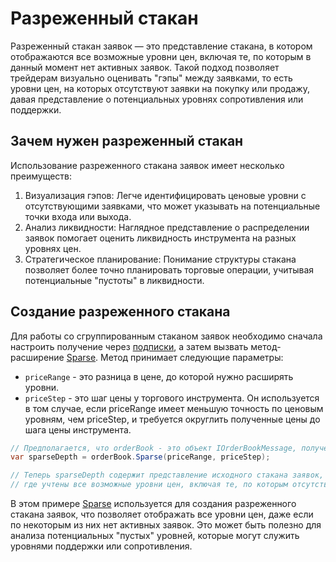 # Разреженный стакан

Разреженный стакан заявок — это представление стакана, в котором отображаются все возможные уровни цен, включая те, по которым в данный момент нет активных заявок. Такой подход позволяет трейдерам визуально оценивать "гэпы" между заявками, то есть уровни цен, на которых отсутствуют заявки на покупку или продажу, давая представление о потенциальных уровнях сопротивления или поддержки.

## Зачем нужен разреженный стакан

Использование разреженного стакана заявок имеет несколько преимуществ:

1. Визуализация гэпов: Легче идентифицировать ценовые уровни с отсутствующими заявками, что может указывать на потенциальные точки входа или выхода.
2. Анализ ликвидности: Наглядное представление о распределении заявок помогает оценить ликвидность инструмента на разных уровнях цен.
3. Стратегическое планирование: Понимание структуры стакана позволяет более точно планировать торговые операции, учитывая потенциальные "пустоты" в ликвидности.

## Создание разреженного стакана

Для работы со сгруппированным стаканом заявок необходимо сначала настроить получение через [подписки](subscriptions.md), а затем вызвать метод-расширение [Sparse](xref:StockSharp.Messages.Extensions.Sparse). Метод принимает следующие параметры:

- `priceRange` - это разница в цене, до которой нужно расширять уровни.
- `priceStep` - это шаг цены у торгового инструмента. Он используется в том случае, если priceRange имеет меньшую точность по ценовым уровням, чем priceStep, и требуется округлить полученные цены до шага цены инструмента.

```cs
// Предполагается, что orderBook - это объект IOrderBookMessage, полученный из StockSharp
var sparseDepth = orderBook.Sparse(priceRange, priceStep);

// Теперь sparseDepth содержит представление исходного стакана заявок,
// где учтены все возможные уровни цен, включая те, по которым отсутствуют заявки.
```

В этом примере [Sparse](xref:StockSharp.Messages.Extensions.Sparse) используется для создания разреженного стакана заявок, что позволяет отображать все уровни цен, даже если по некоторым из них нет активных заявок. Это может быть полезно для анализа потенциальных "пустых" уровней, которые могут служить уровнями поддержки или сопротивления.